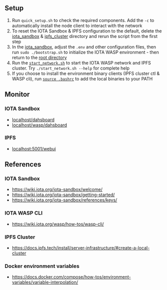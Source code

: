 ## Setup
1. Run `quick_setup.sh` to check the required components. Add the `-c` to automatically install the node client to interact with the network
2. To reset the IOTA Sandbox & IPFS configuration to the default, delete the [iota_sandbox](./iota_sandbox/) & [ipfs_cluster](./ipfs_cluster) directory and rerun the script from the first step
3. In the [iota_sandbox](./iota_sandbox/), adjust the `.env` and other configuration files, then run `sudo ./bootstrap.sh` to initialize the IOTA WASP environment - then return to the [root directory](./)
4. Run the [`start_network.sh`](./start_network.sh) to start the IOTA WASP network and IPFS cluster. Try `./start_network.sh --help` for complete help
5. If you choose to install the environment binary clients (IPFS cluster ctl & WASP cli), run [`source .bashrc`](./.bashrc) to add the local binaries to your PATH

## Monitor
### IOTA Sandbox
- [localhost/dahsboard](localhost/dahsboard)
- [localhost/wasp/dahsboard](localhost/wasp/dahsboard)

### IPFS
- [localhost:5001/webui](localhost:5001/webui)

## References
### IOTA Sandbox
* https://wiki.iota.org/iota-sandbox/welcome/
* https://wiki.iota.org/iota-sandbox/getting-started/
* https://wiki.iota.org/iota-sandbox/references/keys/

### IOTA WASP CLI
* https://wiki.iota.org/wasp/how-tos/wasp-cli/

### IPFS Cluster
* https://docs.ipfs.tech/install/server-infrastructure/#create-a-local-cluster

### Docker environment variables
* https://docs.docker.com/compose/how-tos/environment-variables/variable-interpolation/